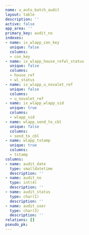 ```yaml
---
name: u_auto_batch_audit
layout: table
description: ''
active: false
app_area: ''
primary_key: audit_no
indexes:
- name: ix_wlapp_con_key
  unique: false
  columns:
  - con_key
- name: ix_wlapp_house_refwl_status
  unique: false
  columns:
  - house_ref
  - wl_status
- name: ix_wlapp_u_novalet_ref
  unique: false
  columns:
  - u_novalet_ref
- name: ix_wlapp_wlapp_sid
  unique: true
  columns:
  - wlapp_sid
- name: wlapp_send_to_cbl
  unique: false
  columns:
  - send_to_cbl
- name: wlapp_tstamp
  unique: true
  columns:
  - tstamp
columns:
- name: audit_date
  type: smalldatetime
  description: ''
- name: audit_no
  type: int(4)
  description: ''
- name: audit_status
  type: char(1)
  description: ''
- name: audit_user
  type: char(3)
  description: ''
relations: []
pseudo_pk: 
---
```


